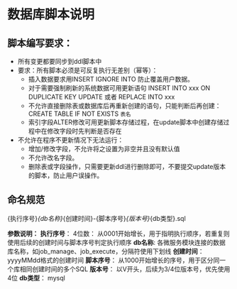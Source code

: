 # 数据库脚本说明
## 脚本编写要求：

- 所有变更都要同步到ddl脚本中
- 要求：所有脚本必须是可反复执行无差别（幂等）：
  - 插入数据要求用INSERT IGNORE INTO 防止覆盖用户数据。
  - 对于需要强制刷新的系统数据可用更新语句 INSERT INTO xxx ON DUPLICATE KEY UPDATE 或者  REPLACE INTO  xxx
  - 不允许直接删除表或数据库后再重新创建的语句，只能判断后再创建：CREATE TABLE IF NOT EXISTS `表名`
  - 索引字段ALTER修改可用更新脚本存储过程，在update脚本中创建存储过程中在修改字段时先判断是否存在
- 不允许在程序不更新情况下无法运行：
  - 增加/修改字段，不允许将之设置为非空并且没有默认值
  - 不允许改名字段。
  - 删除表或字段操作，只需要更新ddl进行删除即可，不要提交update版本的脚本，防止用户误操作。


## 命名规范

{执行序号}_{db名称}_{创建时间}-{脚本序号}_{版本号}_{db类型}.sql

**参数说明：**
**执行序号**： 4位数： 从0001开始增长，用于指明执行顺序，若重复则使用后续的创建时间与脚本序号判定执行顺序
**db名称**:  各微服务模块连接的数据库名称，如job_manage、job_execute，分隔符使用下划线
**创建时间**： yyyyMMdd格式的创建时间
**脚本序号**： 从1000开始增长的序号，用于区分同一个库相同创建时间的多个SQL
**版本号**： 以V开头，后续为3/4位版本号，优先使用4位
**db类型**： mysql
